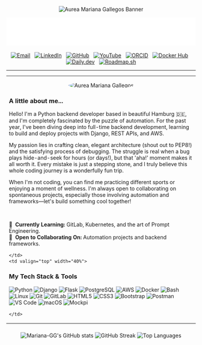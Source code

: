 <!-- Banner Image -->
<p align="center">
  <img src="https://raw.githubusercontent.com/Mariana-GG/Mariana-GG/main/input_file_3.png" alt="Aurea Mariana Gallegos Banner"/>
</p>

<!-- Animated Introduction -->
<p align="center">
  <img src="https://raw.githubusercontent.com/Mariana-GG/Mariana-GG/main/header-animation.svg" alt="Hi there, I'm Aurea Mariana. A Python developer with a love for creative problem-solving."/>
</p>

<!-- Social & Professional Links -->
<p align="center">
    <a href="mailto:aurea.mariana.gg@gmail.com"><img src="https://img.shields.io/badge/Email-DDA790?style=for-the-badge&logo=gmail&logoColor=white" alt="Email"/></a>
     
    <a href="https://www.linkedin.com/in/aurea-mariana-gallegos-gloria-backend-developer"><img src="https://img.shields.io/badge/LinkedIn-DDA790?style=for-the-badge&logo=linkedin&logoColor=white" alt="LinkedIn"/></a>
     
    <a href="https://www.github.com/Mariana-GG"><img src="https://img.shields.io/badge/GitHub-DDA790?style=for-the-badge&logo=github&logoColor=white" alt="GitHub"/></a>
     
    <a href="https://www.youtube.com/@Aurea-Mariana-GG"><img src="https://img.shields.io/badge/YouTube-DDA790?style=for-the-badge&logo=youtube&logoColor=white" alt="YouTube"/></a>
     
    <a href="https://orcid.org/0009-0000-1609-4468"><img src="https://img.shields.io/badge/ORCID-DDA790?style=for-the-badge&logo=orcid&logoColor=white" alt="ORCID"/></a>
     
    <a href="https://hub.docker.com/repositories/marianagg"><img src="https://img.shields.io/badge/Docker%20Hub-DDA790?style=for-the-badge&logo=docker&logoColor=white" alt="Docker Hub"/></a>
     
    <a href="https://app.daily.dev/marianagg"><img src="https://img.shields.io/badge/daily.dev-DDA790?style=for-the-badge&logo=dailydotdev&logoColor=white" alt="Daily.dev"/></a>
     
    <a href="https://roadmap.sh/u/marianagg"><img src="https://img.shields.io/badge/My%20Roadmap-DDA790?style=for-the-badge&logoColor=white" alt="Roadmap.sh"/></a>
</p>

---

<table>
  <tr>
    <td valign="top" width="60%">
      <p align="center">
          <img src="https://raw.githubusercontent.com/Mariana-GG/Mariana-GG/main/input_file_4.png" alt="Aurea Mariana Gallegos" width="200px" style="border-radius:50%;"/>
      </p>
      
### A little about me...

Hello! I'm a Python backend developer based in beautiful Hamburg 🇩🇪, and I'm completely fascinated by the puzzle of automation. For the past year, I've been diving deep into full-time backend development, learning to build and deploy projects with Django, REST APIs, and AWS.

My passion lies in crafting clean, elegant architecture (shout out to PEP8!) and the satisfying process of debugging. The struggle is real when a bug plays hide-and-seek for hours (or days!), but that 'aha!' moment makes it all worth it. Every mistake is just a stepping stone, and I truly believe this whole coding journey is a wonderfully fun trip.

When I'm not coding, you can find me practicing different sports or enjoying a moment of wellness. I'm always open to collaborating on spontaneous projects, especially those involving automation and frameworks—let's build something cool together!
      
<br>

🧠  **Currently Learning:** GitLab, Kubernetes, and the art of Prompt Engineering. <br>
🤝  **Open to Collaborating On:** Automation projects and backend frameworks.

    </td>
    <td valign="top" width="40%">
      
### My Tech Stack & Tools
      
<p align="left">
    <img src="https://img.shields.io/badge/Python-EACDAC?style=for-the-badge&logo=python&logoColor=4A4A4A" alt="Python"/>
    <img src="https://img.shields.io/badge/Django-EACDAC?style=for-the-badge&logo=django&logoColor=4A4A4A" alt="Django"/>
    <img src="https://img.shields.io/badge/Flask-EACDAC?style=for-the-badge&logo=flask&logoColor=4A4A4A" alt="Flask"/>
    <img src="https://img.shields.io/badge/PostgreSQL-EACDAC?style=for-the-badge&logo=postgresql&logoColor=4A4A4A" alt="PostgreSQL"/>
    <img src="https://img.shields.io/badge/AWS-EACDAC?style=for-the-badge&logo=amazonaws&logoColor=4A4A4A" alt="AWS"/>
    <img src="https://img.shields.io/badge/Docker-EACDAC?style=for-the-badge&logo=docker&logoColor=4A4A4A" alt="Docker"/>
    <img src="https://img.shields.io/badge/Bash-EACDAC?style=for-the-badge&logo=gnubash&logoColor=4A4A4A" alt="Bash"/>
    <img src="https://img.shields.io/badge/Linux-EACDAC?style=for-the-badge&logo=linux&logoColor=4A4A4A" alt="Linux"/>
    <img src="https://img.shields.io/badge/Git-EACDAC?style=for-the-badge&logo=git&logoColor=4A4A4A" alt="Git"/>
    <img src="https://img.shields.io/badge/GitLab-EACDAC?style=for-the-badge&logo=gitlab&logoColor=4A4A4A" alt="GitLab"/>
    <img src="https://img.shields.io/badge/HTML5-EACDAC?style=for-the-badge&logo=html5&logoColor=4A4A4A" alt="HTML5"/>
    <img src="https://img.shields.io/badge/CSS3-EACDAC?style=for-the-badge&logo=css3&logoColor=4A4A4A" alt="CSS3"/>
    <img src="https://img.shields.io/badge/Bootstrap-EACDAC?style=for-the-badge&logo=bootstrap&logoColor=4A4A4A" alt="Bootstrap"/>
    <img src="https://img.shields.io/badge/Postman-EACDAC?style=for-the-badge&logo=postman&logoColor=4A4A4A" alt="Postman"/>
    <img src="https://img.shields.io/badge/VS%20Code-EACDAC?style=for-the-badge&logo=visualstudiocode&logoColor=4A4A4A" alt="VS Code"/>
    <img src="https://img.shields.io/badge/macOS-EACDAC?style=for-the-badge&logo=macos&logoColor=4A4A4A" alt="macOS"/>
    <img src="https://img.shields.io/badge/Mockpi-EACDAC?style=for-the-badge&logoColor=4A4A4A" alt="Mockpi"/>
</p>

    </td>
  </tr>
</table>

### 
<p align="center">
  <!-- Stats Card -->
  <img src="https://github-readme-stats.vercel.app/api?username=Mariana-GG&show_icons=true&hide_border=true&title_color=4A4A4A&icon_color=DDA790&text_color=4A4A4A&bg_color=FBF6F0" alt="Mariana-GG's GitHub stats" />
  <!-- Streak Stats Card -->
  <img src="https://github-readme-streak-stats.herokuapp.com/?user=Mariana-GG&hide_border=true&stroke=4A4A4A&background=FBF6F0&ring=DDA790&fire=DDA790&currStreakNum=4A4A4A&currStreakLabel=4A4A4A&sideNums=4A4A4A&sideLabels=4A4A4A&dates=4A4A4A" alt="GitHub Streak" />
  <!-- Top Languages Card (Compact Layout) -->
  <img src="https://github-readme-stats.vercel.app/api/top-langs/?username=Mariana-GG&layout=compact&hide_border=true&title_color=4A4A4A&text_color=4A4A4A&bg_color=FBF6F0" alt="Top Languages"/>
</p>
